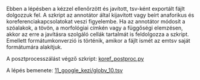 Ebben a lépésben a kézzel ellenőrzött és javított, tsv-ként exportált fájlt dolgozzuk fel. A szkript az annotátor által kijavított vagy beírt anaforikus és koreferenciakapcsolatokat veszi figyelembe. Ha az annotátor módosít a szóalakok, a tövön, a morfológiai címkén vagy a függőségi elemzésen, akkor az erre a javításra szolgáló cellák tartalmát is feldolgozza a szkript. Emellett formátumkonverzió is történik, amikor a fájlt ismét az emtsv saját formátumára alakítjuk.

A posztprocesszálást végző szkript: [koref_postproc.py](../../szkriptek/koref_postproc.py)

A lépés bemenete: [11_google_kezi/globv_10.tsv](../11_google_kezi/globv_10.tsv)
